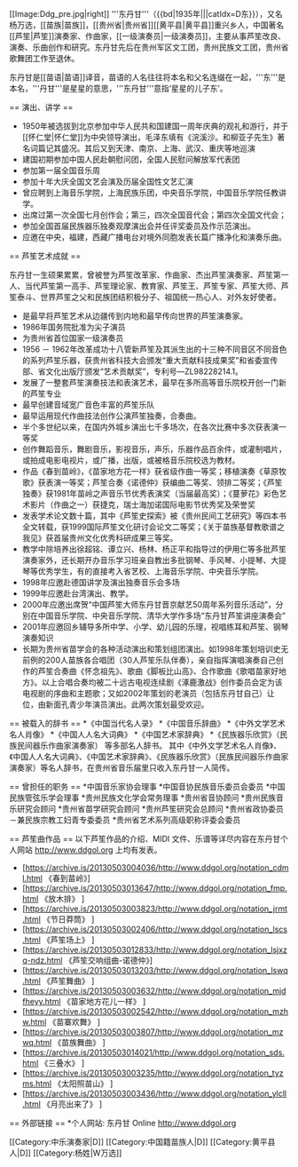 [[Image:Ddg_pre.jpg|right]]
'''东丹甘'''（{{bd|1935年|||catIdx=D东}}），又名杨万选，[[苗族|苗族]]，[[贵州省|贵州省]][[黄平县|黄平县]]重兴乡人，中国著名[[芦笙|芦笙]]演奏家、作曲家，[[一级演奏员|一级演奏员]]，主要从事芦笙改良、演奏、乐曲创作和研究。东丹甘先后在贵州军区文工团，贵州民族文工团，贵州省歌舞团工作至退休。

东丹甘是[[苗语|苗语]]译音，苗语的人名往往将本名和父名连缀在一起，'''东'''是本名，'''丹甘'''是星星的意思，'''东丹甘'''意指‘星星的儿子东’。 

== 演出、讲学 ==
* 1950年被选拔到北京参加中华人民共和国建国一周年庆典的观礼和游行，并于[[怀仁堂|怀仁堂]]为中央领导演出，毛泽东填有《浣溪沙。和柳亚子先生》著名词篇记其盛况。其后又到天津、南京、上海、武汉、重庆等地巡演
* 建国初期参加中国人民赴朝慰问团，全国人民慰问解放军代表团
* 参加第一届全国音乐周
* 参加十年大庆全国文艺会演及历届全国性文艺汇演
* 曾应聘到上海音乐学院，上海民族乐团，中央音乐学院，中国音乐学院任教讲学。
* 出席过第一次全国七月创作会；第三，四次全国音代会；第四次全国文代会；
* 参加全国首届民族器乐独奏观摩演出会并任评奖委员及作示范演出。
* 应邀在中央，福建，西藏广播电台对境外同胞发表长篇广播净化和演奏乐曲。

== 芦笙艺术成就 ==

东丹甘一生硕果累累，曾被誉为芦笙改革家、作曲家、杰出芦笙演奏家、芦笙第一人、当代芦笙第一高手、芦笙理论家、教育家、芦笙王、芦笙专家、芦笙大师、芦笙泰斗、世界芦笙之父和民族团结积极分子、祖国统一热心人、对外友好使者。

* 是最早将芦笙艺术从边疆传到内地和最早传向世界的芦笙演奏家。
* 1986年国务院批准为尖子演员
* 为贵州省首位国家一级演奏员
* 1956 － 1962年改革成功十八管新芦笙及其派生出的十三种不同音区不同音色的系列芦笙乐器，获贵州省科技大会颁发“重大贡献科技成果奖”和省委宣传部、省文化出版厅颁发“艺术贡献奖”，专利号—ZL98228214.1。
* 发展了一整套芦笙演奏技法和表演艺术，最早在多所高等音乐院校开创一门新的芦笙专业
* 最早创建音域宽广音色丰富的芦笙乐队
* 最早运用现代作曲技法创作公演芦笙独奏，合奏曲。
* 半个多世纪以来，在国内外城乡演出七千多场次，在各次比赛中多次获表演一等奖
* 创作舞蹈音乐，舞剧音乐，影视音乐，声乐，乐器作品百余件，或灌制唱片，或拍成电影电视片，或广播，出版，或被格音乐院校选为教材。
* 作品《春到苗岭》，《苗家地方花一样》获省级作曲一等奖；移植演奏《草原牧歌》获表演一等奖；芦笙合奏《诺德仲》获编曲二等奖、领排二等奖；《芦笙独奏》获1981年苗岭之声音乐节优秀表演奖（当届最高奖）；《蔓萝花》彩色艺术影片（作曲之一）获捷克，瑞士海加诺国际电影节优秀奖及荣誉奖
* 发表学术论文数十篇，其中《芦笙史探索》被《贵州民间工艺研究》等四本书全文转载，获1999国际芦笙文化研讨会论文二等奖；《关于苗族基督教歌谱之我见》获首届贵州文化优秀科研成果三等奖。
* 教学中除培养出徐超铭、谭立兴、杨林、杨正平和指导过的伊用仁等多批芦笙演奏家外，还长期开办音乐学习班亲自教出多批钢琴、手风琴、小提琴、大提琴等优秀学生，有的直接考入省艺校、上海音乐学院、中央音乐学院。
* 1998年应邀赴德国讲学及演出独奏音乐会多场
* 1999年应邀赴台湾演出、教学。
* 2000年应邀出席贺“中国芦笙大师东丹甘晋京献艺50周年系列音乐活动”，分别在中国音乐学院、中央音乐学院、清华大学作多场“东丹甘芦笙讲座演奏会”
* 2001年应邀回乡辅导多所中学、小学、幼儿园的乐理，视唱练耳和芦笙、钢琴演奏知识
* 长期为贵州省苗学会的各种活动演出和策划组团演出。如1998年策划培训史无前例的200人苗族各合唱团（30人芦笙乐队伴奏），亲自指挥演唱演奏自己创作的芦笙合奏曲《怀念祖先》、歌曲《脚板比山高》、合作歌曲《歌唱苗家好地方》。以上合唱合奏均被二十远古电视连续剧《涿鹿激战》创作委员会定为该电视剧的序曲和主题歌；又如2002年策划的老演员（包括东丹甘自己）让位，由新面孔青少年演员演出。此两次策划最受欢迎。

== 被载入的辞书 ==
*《中国当代名人录》
*《中国音乐辞曲》
*《中外文学艺术名人肖像》
*《中国人人名大词典》
*《中国艺术家辞典》
*《民族器乐欣赏》（民族民间器乐作曲家演奏家）
等多部名人辞书。
其中《中外文学艺术名人肖像》、《中国人人名大词典》、《中国艺术家辞典》、《民族器乐欣赏》（民族民间器乐作曲家演奏家）等名人辞书，在贵州省音乐届里只收入东丹甘一人简传。

== 曾担任的职务 ==
*中国音乐家协会理事
*中国音协民族音乐委员会委员
*中国民族管弦乐学会理事
*贵州民族文化学会常务理事
*贵州省音协顾问
*贵州民族音乐研究会顾问
*贵州省苗学研究会顾问
*贵州芦笙研究会总顾问
*贵州省政协委员－兼民族宗教工妇青专委委员
*贵州省艺术系列高级职称评委会委员

== 芦笙曲作品 ==
以下芦笙作品的介绍、MIDI 文件、乐谱等详尽内容在东丹甘个人网站 http://www.ddgol.org 上均有发表。
* [https://archive.is/20130503004036/http://www.ddgol.org/notation_cdml.html       《春到苗岭》]
* [https://archive.is/20130503013647/http://www.ddgol.org/notation_fmp.html        《放木排》             ]
* [https://archive.is/20130503003823/http://www.ddgol.org/notation_jrmt.html       《节日莽筒》           ]
* [https://archive.is/20130503002406/http://www.ddgol.org/notation_lscs.html       《芦笙场上》           ]
* [https://archive.is/20130503012833/http://www.ddgol.org/notation_lsjxzq-ndz.html 《芦笙交响组曲-诺德仲》]
* [https://archive.is/20130503013203/http://www.ddgol.org/notation_lswq.html       《芦笙舞曲》          ]
* [https://archive.is/20130503003632/http://www.ddgol.org/notation_mjdfheyy.html   《苗家地方花儿一样》   ]
* [https://archive.is/20130503002542/http://www.ddgol.org/notation_mzhw.html       《苗寨欢舞》           ]
* [https://archive.is/20130503003807/http://www.ddgol.org/notation_mzwq.html       《苗族舞曲》           ]
* [https://archive.is/20130503014021/http://www.ddgol.org/notation_sds.html        《三叠水》             ]
* [https://archive.is/20130503003235/http://www.ddgol.org/notation_tyzms.html      《太阳照苗山》         ]
* [https://archive.is/20130503003436/http://www.ddgol.org/notation_ylcll.html      《月亮出来了》        ]


== 外部链接 ==
*个人网站: 东丹甘 Online http://www.ddgol.org

[[Category:中乐演奏家|D]]
[[Category:中国籍苗族人|D]]
[[Category:黄平县人|D]]
[[Category:杨姓|W万选]]